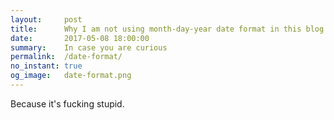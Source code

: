 ```yaml
---
layout:     post
title:      Why I am not using month-day-year date format in this blog
date:       2017-05-08 18:00:00
summary:    In case you are curious
permalink:  /date-format/
no_instant: true
og_image:   date-format.png
---
```


Because it's fucking stupid.